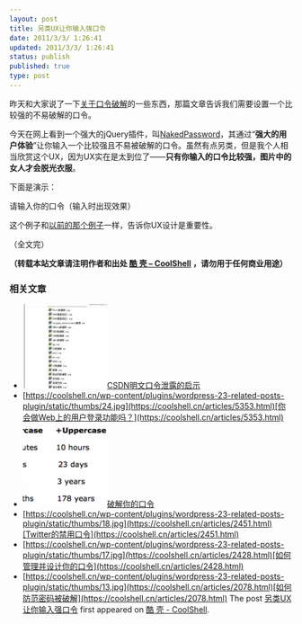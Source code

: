 ```yaml
---
layout: post
title: 另类UX让你输入强口令
date: 2011/3/3/ 1:26:41
updated: 2011/3/3/ 1:26:41
status: publish
published: true
type: post
---
```



 



昨天和大家说了一下[关于口令破解](https://coolshell.cn/articles/3801.html "破解你的口令")的一些东西，那篇文章告诉我们需要设置一个比较强的不易破解的口令。


今天在网上看到一个强大的jQuery插件，叫[NakedPassword](http://www.nakedpassword.com/ "NakedPassword.com")，其通过“**强大的用户体验**”让你输入一个比较强且不易被破解的口令。虽然有点另类，但是我个人相当欣赏这个UX，因为UX实在是太到位了——**只有你输入的口令比较强，图片中的女人才会脱光衣服**。


下面是演示：


请输入你的口令（输入时出现效果）






这个例子和[以前的那个例子](https://coolshell.cn/articles/3142.html "用户界面和用户体验的差别")一样，告诉你UX设计是重要性。


（全文完）




**（转载本站文章请注明作者和出处 [酷 壳 – CoolShell](https://coolshell.cn/) ，请勿用于任何商业用途）**



### 相关文章

* [![CSDN明文口令泄露的启示](../wp-content/uploads/2011/12/63071edagw1doah4id8l4j-150x150.jpg)](https://coolshell.cn/articles/6193.html)[CSDN明文口令泄露的启示](https://coolshell.cn/articles/6193.html)
* [https://coolshell.cn/wp-content/plugins/wordpress-23-related-posts-plugin/static/thumbs/24.jpg](https://coolshell.cn/articles/5353.html)[你会做Web上的用户登录功能吗？](https://coolshell.cn/articles/5353.html)
* [![破解你的口令](../wp-content/uploads/2011/02/passwords-150x150.png)](https://coolshell.cn/articles/3801.html)[破解你的口令](https://coolshell.cn/articles/3801.html)
* [https://coolshell.cn/wp-content/plugins/wordpress-23-related-posts-plugin/static/thumbs/18.jpg](https://coolshell.cn/articles/2451.html)[Twitter的禁用口令](https://coolshell.cn/articles/2451.html)
* [https://coolshell.cn/wp-content/plugins/wordpress-23-related-posts-plugin/static/thumbs/17.jpg](https://coolshell.cn/articles/2428.html)[如何管理并设计你的口令](https://coolshell.cn/articles/2428.html)
* [https://coolshell.cn/wp-content/plugins/wordpress-23-related-posts-plugin/static/thumbs/13.jpg](https://coolshell.cn/articles/2078.html)[如何防范密码被破解](https://coolshell.cn/articles/2078.html)
The post [另类UX让你输入强口令](https://coolshell.cn/articles/3877.html) first appeared on [酷 壳 - CoolShell](https://coolshell.cn).